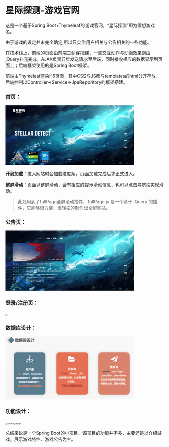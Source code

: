# 星际探测-游戏官网

这是一个基于Spring Boot+Thymeleaf的游戏官网，“星际探测”即为假想游戏名。

由于游戏的设定并未完全确定,所以只实作用户相关与公告相关的一些功能。

在技术栈上，前端的页面由前端三剑客搭建，一些交互动作与动画效果则由jQuery补充完成，AJAX负责异步发送请求至后端，同时接收相应的数据显示到页面上；后端框架使用的是Spring Boot框架。

前端由Thymeleaf渲染H5页面，其中CSS与JS都与templates的html分开存放，后端控制以Controller->Service->JpaReporitory的框架搭建。

### 首页：

<img src="\src\main\resources\static\images\result-index1.png" style="zoom:40%;" />

**开局加载**：进入网站时会加载进度条，页面加载完成后才正式进入。

**整屏滑动**：页面以整屏滑动，会有相应的提示滑动信息，也可以点击导航栏实现滑动。

> 此处用到了fullPage全屏滚动插件，fullPage.js 是一个基于 jQuery 的插件，它能够很方便、很轻松的制作出全屏网站。

### 公告页：

<img src="src\main\resources\static\images\result-index2.png" style="zoom:40%;" />

### 登录/注册页：

<img src="D:\IDEA\my-work\SpringBootProject\src\main\resources\static\images\result-login.png" style="zoom:40%;" />

### 数据库设计：

<img src="src\main\resources\static\images\db_design.png" alt="db_design" style="zoom:40%;" />

### 功能设计：

<img src="D:\IDEA\my-work\SpringBootProject\src\main\resources\static\images\function_design.png" alt="function_design" style="zoom:40%;" />

总结来说是一个Spring Boot的小项目，该项目的功能并不多，主要还是以介绍游戏，展示游戏特性、游戏公告为主。
